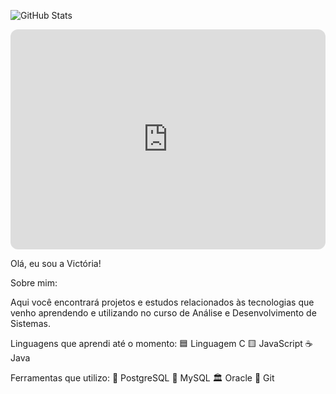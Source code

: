 ![GitHub Stats](https://github-readme-stats.vercel.app/api?username=hausofvic&show_icons=true&theme=buefy)

<iframe style="border-radius:12px" src="https://open.spotify.com/embed/track/4pNzBbGcqXofx8mLBPTeih?utm_source=generator" width="100%" height="352" frameBorder="0" allowfullscreen="" allow="autoplay; clipboard-write; encrypted-media; fullscreen; picture-in-picture" loading="lazy"></iframe>

Olá, eu sou a Victória!

Sobre mim:

Aqui você encontrará projetos e estudos relacionados às tecnologias que venho aprendendo 
e utilizando no curso de Análise e Desenvolvimento de Sistemas.

Linguagens que aprendi até o momento:
🟦 Linguagem C
🟨 JavaScript
☕ Java

Ferramentas que utilizo:
🐘 PostgreSQL
🐬 MySQL
🏛️ Oracle
🔄 Git

